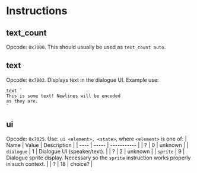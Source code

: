 # Instructions

## text\_count
Opcode: `0x7000`. This should usually be used as `text_count auto`.

## text
Opcode: `0x7002`. Displays text in the dialogue UI. Example use:

```
text `
This is some text! Newlines will be encoded
as they are.
`
```

## ui
Opcode: `0x7025`. Use: `ui <element>, <state>`, where `<element>` is one of:
| Name | Value | Description |
| ---- | ----- | ----------- |
| ? | 0 | unknown |
| `dialogue` | 1 | Dialogue UI (speaker/text). |
| ? | 2 | unknown |
| `sprite` | 9 | Dialogue sprite display. Necessary so the `sprite` instruction works properly in such context. |
| ? | 18 | choice? |
